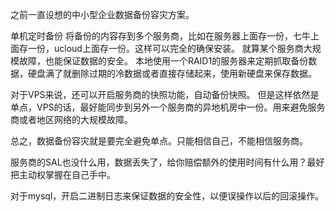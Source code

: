之前一直设想的中小型企业数据备份容灾方案。

单机定时备份
将备份的内容存到多个服务商，比如在服务器上面存一份，七牛上面存一份，ucloud上面存一份。这样可以完全的确保安装。
就算某个服务商大规模故障，也能保证数据的安全。
本地使用一个RAID1的服务器来定期抓取备份数据，硬盘满了就删除过期的冷数据或者直接存储起来，使用新硬盘来保存数据。

对于VPS来说，还可以开启服务商的快照功能，自动备份快照。
但是这样依然是单点，VPS的话，最好能同步到另外一个服务商的异地机房中一份。用来避免服务商或者地区网络的大规模故障。

总之，数据备份容灾就是要完全避免单点。只能相信自己，不能相信服务商。

服务商的SAL也没什么用，数据丢失了，给你赔偿额外的使用时间有什么用？最好把主动权掌握在自己手中。

对于mysql，开启二进制日志来保证数据的安全性，以便误操作以后的回滚操作。
